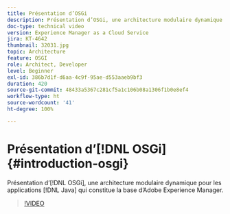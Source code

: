 ```yaml
---
title: Présentation d’OSGi
description: Présentation d’OSGi, une architecture modulaire dynamique pour les applications Java qui constitue la base d’Adobe Experience Manager.
doc-type: technical video
version: Experience Manager as a Cloud Service
jira: KT-4642
thumbnail: 32031.jpg
topic: Architecture
feature: OSGI
role: Architect, Developer
level: Beginner
exl-id: 386b7d1f-d6aa-4c9f-95ae-d553aaeb9bf3
duration: 420
source-git-commit: 48433a5367c281cf5a1c106b08a1306f1b0e8ef4
workflow-type: ht
source-wordcount: '41'
ht-degree: 100%

---
```


# Présentation d’[!DNL OSGi] {#introduction-osgi}

Présentation d’[!DNL OSGi], une architecture modulaire dynamique pour les applications [!DNL Java] qui constitue la base d’Adobe Experience Manager.

>[!VIDEO](https://video.tv.adobe.com/v/36950?quality=12&learn=on&captions=fre_fr)
